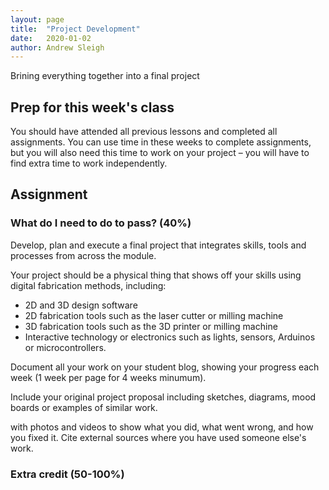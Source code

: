 ```yaml
---
layout: page
title:  "Project Development"
date:   2020-01-02
author: Andrew Sleigh
---
```


Brining everything together into a final project

<!--more-->

## Prep for this week's class

You should have attended all previous lessons and completed all assignments. 
You can use time in these weeks to complete assignments, but you will also need this time to work on your project – you will have to find extra time to work independently.


## Assignment



### What do I need to do to pass? (40%)

Develop, plan and execute a final project that integrates skills, tools and processes from across the module.

Your project should be a physical thing that shows off your skills using digital fabrication methods, including:
* 2D and 3D design software
* 2D fabrication tools such as the laser cutter or milling machine
* 3D fabrication tools such as the 3D printer or milling machine
* Interactive technology or electronics such as lights, sensors, Arduinos or microcontrollers.

Document all your work on your student blog, showing your progress each week (1 week per page for 4 weeks minumum).

Include your original project proposal including sketches, diagrams, mood boards or examples of similar work.







with photos and videos to show what you did, what went wrong, and how you fixed it. Cite external sources where you have used someone else's work.

### Extra credit (50-100%)

